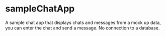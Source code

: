 # sampleChatApp
A sample chat app that displays chats and messages from a mock up data, you can enter the chat and send a message.
No connection to a database.
